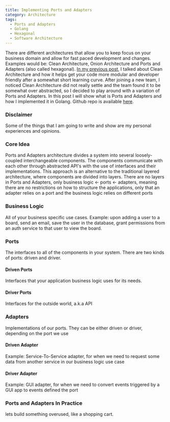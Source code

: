 ```yaml
---
title: Implementing Ports and Adapters
category: Architecture
tags: 
  - Ports and Adapters
  - Golang
  - Hexagonal
  - Software Architecture
---
```


There are different architectures that allow you to keep focus on your business domain and allow for fast paced development and changes. Examples would be: Clean Architecture, Onion Architecture and Ports and Adapters (also called hexagonal).
[In my previous post](/2019/06/11/Implementing-Clean-Architecture/), I talked about Clean Architecture and how it helps get your code more modular and developer friendly after a somewhat short learning curve. After joining a new team, I noticed Clean Architecture did not really settle and the team found it to be somewhat over abstracted, so I decided to play around with a variation of Ports and Adapters.
In this post I will show what is Ports and Adapters and how I implemented it in Golang. Github repo is available [here](https://github.com/yuraxdrumz/ports-and-adapters).

### Disclaimer
Some of the things that I am going to write and show are my personal experiences and opinions.

### Core Idea
Ports and Adapters architecture divides a system into several loosely-coupled interchangeable components. The components communicate with each other through abstracted API's with the use of interfaces and their implementations.
This approach is an alternative to the traditional layered architecture, where components are divided into layers. There are no layers in Ports and Adapters, only business logic <- ports <- adapters, meaning there are no restrictions on how to structure the applications, only that an adapter relies on a port and the business logic relies on different ports

### Business Logic
All of your business specific use cases.
Example: upon adding a user to a board, send an email, save the user in the database, grant permissions from an auth service to that user to view the board.


### Ports
The interfaces to all of the components in your system. There are two kinds of ports: driven and driver.

#### Driven Ports
Interfaces that your application business logic uses for its needs. 

#### Driver Ports
Interfaces for the outside world, a.k.a API

### Adapters
Implementations of our ports. They can be either driven or driver, depending on the port we use

#### Driven Adapter
Example: Service-To-Service adapter, for when we need to request some data from another service in our business logic use case

#### Driver Adapter
Example: GUI adapter, for when we need to convert events triggered by a GUI app to events defined the port

### Ports and Adapters In Practice
lets build something overused, like a shopping cart.